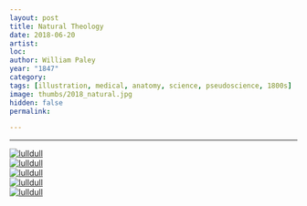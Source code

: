 ```yaml
---
layout: post
title: Natural Theology
date: 2018-06-20
artist: 
loc: 
author: William Paley
year: "1847"
category: 
tags: [illustration, medical, anatomy, science, pseudoscience, 1800s]
image: thumbs/2018_natural.jpg
hidden: false
permalink:

---
```







---


<div class="post_image">
	<a href="{{ site.baseurl }}/images/posts/2018_natural/001.jpg" target="_blank">
	<img src="{{ site.baseurl }}/images/posts/2018_natural/001.jpg" alt="lulldull"></a>
</div>

<div class="post_image">
	<a href="{{ site.baseurl }}/images/posts/2018_natural/002.jpg" target="_blank">
	<img src="{{ site.baseurl }}/images/posts/2018_natural/002.jpg" alt="lulldull"></a>
</div>

<div class="post_image">
	<a href="{{ site.baseurl }}/images/posts/2018_natural/003.jpg" target="_blank">
	<img src="{{ site.baseurl }}/images/posts/2018_natural/003.jpg" alt="lulldull"></a>
</div>

<div class="post_image">
	<a href="{{ site.baseurl }}/images/posts/2018_natural/004.jpg" target="_blank">
	<img src="{{ site.baseurl }}/images/posts/2018_natural/004.jpg" alt="lulldull"></a>
</div>

<div class="post_image">
	<a href="{{ site.baseurl }}/images/posts/2018_natural/005.jpg" target="_blank">
	<img src="{{ site.baseurl }}/images/posts/2018_natural/005.jpg" alt="lulldull"></a>
</div>